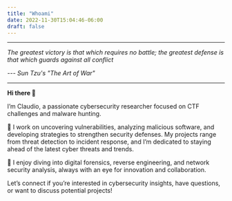 ```yaml
---
title: "Whoami"
date: 2022-11-30T15:04:46-06:00
draft: false
---
```


---

_The greatest victory is that which requires no battle; the greatest defense is that which guards against all conflict_

_--- Sun Tzu's "The Art of War"_

---

**Hi there 👋**

I’m Claudio, a passionate cybersecurity researcher focused on CTF challenges and malware hunting.

🔐 I work on uncovering vulnerabilities, analyzing malicious software, and developing strategies to strengthen security defenses. My projects range from threat detection to incident response, and I’m dedicated to staying ahead of the latest cyber threats and trends.

🧰 I enjoy diving into digital forensics, reverse engineering, and network security analysis, always with an eye for innovation and collaboration.

Let’s connect if you’re interested in cybersecurity insights, have questions, or want to discuss potential projects!
